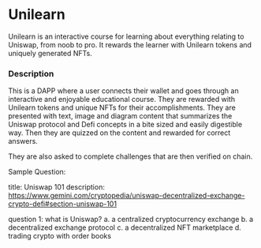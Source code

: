 # Unilearn

Unilearn is an interactive course for learning about everything relating to Uniswap, from noob to pro. It rewards the learner with Unilearn tokens and uniquely generated NFTs.

### Description
This is a DAPP where a user connects their wallet and goes through an interactive and enjoyable educational course. They are rewarded with Unilearn tokens and unique NFTs for their accomplishments. They are presented with text, image and diagram content that summarizes the Uniswap protocol and Defi concepts in a bite sized and easily digestible way. Then they are quizzed on the content and rewarded for correct answers.

They are also asked to complete challenges that are then verified on chain. 

Sample Question:

title:
Uniswap 101
description:
https://www.gemini.com/cryptopedia/uniswap-decentralized-exchange-crypto-defi#section-uniswap-101

question 1:
what is Uniswap?
a. a centralized cryptocurrency exchange
b. a decentralized exchange protocol
c. a decentralized NFT marketplace
d. trading crypto with order books

